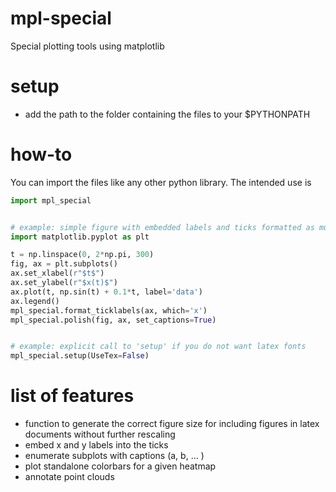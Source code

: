 # mpl-special
Special plotting tools using matplotlib

# setup
- add the path to the folder containing the files to your $PYTHONPATH

# how-to
You can import the files like any other python library.
The intended use is
```python
import mpl_special


# example: simple figure with embedded labels and ticks formatted as multiples of pi
import matplotlib.pyplot as plt

t = np.linspace(0, 2*np.pi, 300)
fig, ax = plt.subplots()
ax.set_xlabel(r"$t$")
ax.set_ylabel(r"$x(t)$")
ax.plot(t, np.sin(t) + 0.1*t, label='data')
ax.legend()
mpl_special.format_ticklabels(ax, which='x')
mpl_special.polish(fig, ax, set_captions=True)


# example: explicit call to 'setup' if you do not want latex fonts
mpl_special.setup(UseTex=False)
```

# list of features
- function to generate the correct figure size for including figures in latex documents without further rescaling
- embed x and y labels into the ticks
- enumerate subplots with captions (a, b, ... )
- plot standalone colorbars for a given heatmap
- annotate point clouds
